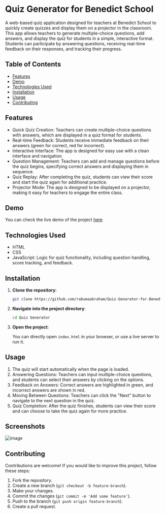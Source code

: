 # Quiz Generator for Benedict School 

A web-based quiz application designed for teachers at Benedict School to quickly create quizzes and display them on a projector in the classroom. This app allows teachers to generate multiple-choice questions, add answers, and display the quiz for students in a simple, interactive format. Students can participate by answering questions, receiving real-time feedback on their responses, and tracking their progress.
## Table of Contents

- [Features](#features)
- [Demo](#demo)
- [Technologies Used](#technologies-used)
- [Installation](#installation)
- [Usage](#usage)
- [Contributing](#contributing)

## Features

- Quick Quiz Creation: Teachers can create multiple-choice questions with answers, which are displayed in a quiz format for students.
- Real-time Feedback: Students receive immediate feedback on their answers (green for correct, red for incorrect).
- Interactive Interface: The app is designed for easy use with a clean interface and navigation.
- Question Management: Teachers can add and manage questions before the quiz begins, specifying correct answers and displaying them in sequence.
- Quiz Replay: After completing the quiz, students can view their score and start the quiz again for additional practice.
- Projector Mode: The app is designed to be displayed on a projector, making it easy for teachers to engage the entire class.
## Demo

You can check the live demo of the project [here](https://rabumaabraham.github.io/Quiz-Generator-for-Benedict-School/) 
## Technologies Used

- HTML
- CSS
- JavaScript: Logic for quiz functionality, including question handling, score tracking, and feedback.

## Installation

1. **Clone the repository**:

    ```bash
    git clone https://github.com/rabumaabraham/Quiz-Generator-for-Benedict-School/tree/main
    ```

2. **Navigate into the project directory**:

    ```bash
    cd Quiz Generator
    ```

3. **Open the project**:

    You can directly open `index.html` in your browser, or use a live server to run it.

## Usage

1. The quiz will start automatically when the page is loaded.
2. Answering Questions: Teachers can input multiple-choice questions, and students can select their answers by clicking on the options.
3. Feedback on Answers: Correct answers are highlighted in green, and incorrect answers are shown in red.
4. Moving Between Questions: Teachers can click the "Next" button to navigate to the next question in the quiz.
5. Quiz Completion: After the quiz finishes, students can view their score and can choose to take the quiz again for more practice.

## Screenshots

![image](https://github.com/user-attachments/assets/d39de3bf-3aa9-4afc-a895-c0e61662b641)



## Contributing

Contributions are welcome! If you would like to improve this project, follow these steps:

1. Fork the repository.
2. Create a new branch (`git checkout -b feature-branch`).
3. Make your changes.
4. Commit the changes (`git commit -m 'Add some feature'`).
5. Push to the branch (`git push origin feature-branch`).
6. Create a pull request.
